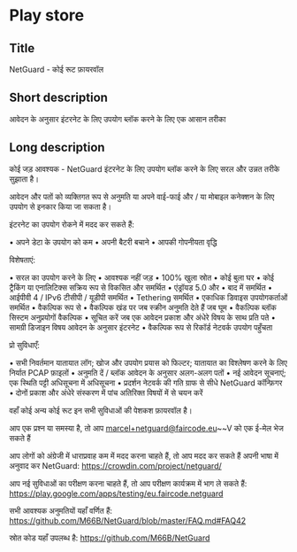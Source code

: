 Play store
==========

Title
-----
NetGuard - कोई रूट फ़ायरवॉल


Short description
-----------------
आवेदन के अनुसार इंटरनेट के लिए उपयोग ब्लॉक करने के लिए एक आसान तरीका


Long description
----------------
कोई जड़ आवश्यक - NetGuard इंटरनेट के लिए उपयोग ब्लॉक करने के लिए सरल और उन्नत तरीके सुझाता है।

आवेदन और पतों को व्यक्तिगत रूप से अनुमति या अपने वाई-फाई और / या मोबाइल कनेक्शन के लिए उपयोग से इनकार किया जा सकता है।

इंटरनेट का उपयोग रोकने में मदद कर सकते हैं:

&bull; अपने डेटा के उपयोग को कम
&bull; अपनी बैटरी बचाने
&bull; आपकी गोपनीयता वृद्धि

विशेषताएं:

&bull; सरल का उपयोग करने के लिए
&bull; आवश्यक नहीं जड़
&bull; 100% खुला स्रोत
&bull; कोई बुला घर
&bull; कोई ट्रैकिंग या एनालिटिक्स सक्रिय रूप से विकसित और समर्थित
&bull; एंड्रॉयड 5.0 और
&bull; बाद में समर्थित
&bull; आईपीवी 4 / IPv6 टीसीपी / यूडीपी समर्थित
&bull; Tethering समर्थित
&bull; एकाधिक डिवाइस उपयोगकर्ताओं समर्थित
&bull; वैकल्पिक रूप से
&bull; वैकल्पिक खंड पर जब स्क्रीन अनुमति देते हैं जब घूम
&bull; वैकल्पिक ब्लॉक सिस्टम अनुप्रयोगों वैकल्पिक
&bull; सूचित करें जब एक आवेदन प्रकाश और अंधेरे विषय के साथ प्रति पते
&bull; सामग्री डिजाइन विषय आवेदन के अनुसार इंटरनेट
&bull; वैकल्पिक रूप से रिकॉर्ड नेटवर्क उपयोग पहुँचता

प्रो सुविधाएँ:

&bull; सभी निवर्तमान यातायात लॉग; खोज और उपयोग प्रयास को फिल्टर; यातायात का विश्लेषण करने के लिए निर्यात PCAP फ़ाइलों
&bull; अनुमति दें / ब्लॉक आवेदन के अनुसार अलग-अलग पतों
&bull; नई आवेदन सूचनाएं; एक स्थिति पट्टी अधिसूचना में अधिसूचना
&bull; प्रदर्शन नेटवर्क की गति ग्राफ से सीधे NetGuard कॉन्फ़िगर
&bull; दोनों प्रकाश और अंधेरे संस्करण में पांच अतिरिक्त विषयों में से चयन करें

वहाँ कोई अन्य कोई रूट इन सभी सुविधाओं की पेशकश फ़ायरवॉल है।

आप एक प्रश्न या समस्या है, तो आप marcel+netguard@faircode.eu~~V को एक ई-मेल भेज सकते हैं

आप लोगों को अंग्रेजी में धाराप्रवाह कम में मदद करना चाहते हैं, तो आप मदद कर सकते हैं अपनी भाषा में अनुवाद कर NetGuard: https://crowdin.com/project/netguard/

आप नई सुविधाओं का परीक्षण करना चाहते हैं, तो आप परीक्षण कार्यक्रम में भाग ले सकते हैं: https://play.google.com/apps/testing/eu.faircode.netguard

सभी आवश्यक अनुमतियों यहाँ वर्णित हैं: https://github.com/M66B/NetGuard/blob/master/FAQ.md#FAQ42

स्रोत कोड यहाँ उपलब्ध है: https://github.com/M66B/NetGuard
